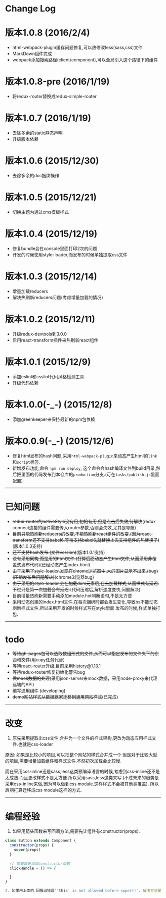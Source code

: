 # Change Log
# 版本1.0.8    (2016/2/4)
* html-webpack-plugin缓存问题修复,可以热修改less(sass,css)文件
* MarkDown组件完成
* webpack添加搜索路径(client/component),可以全局引入这个路径下的组件

# 版本1.0.8-pre    (2016/1/19)
* 将redux-router替换成redux-simple-router

# 版本1.0.7    (2016/1/19)
* 去除多余的static静态声明
* 升级版本依赖

# 版本1.0.6    (2015/12/30)
* 去除多余的doc捆绑操作

# 版本1.0.5    (2015/12/21)
* 切换主题为通过cms模板样式

# 版本1.0.4    (2015/12/19)
* 修复bundle会在console里面打印2次的问题
* 开发的时候使用style-loader,而发布的时候单独提取css文件

# 版本1.0.3    (2015/12/14)
* 增量加载reducers
* 解决热刷新reducers问题(考虑增量加载的情况)

# 版本1.0.2    (2015/12/11)
* 升级redux-devtools到3.0.0
* 启用react-transform插件来热刷新react组件

# 版本1.0.1    (2015/12/9)
* 添加eslint和csslint代码风格检测工具
* 升级代码依赖

# 版本1.0.0(-_-)    (2015/12/8)
* 添加greenkeeper来保持最新的npm包依赖

# 版本0.0.9(-_-)    (2015/12/6)
* 修复html发布的hash问题,采用`html-webpack-plugin`来动态产生html的`link`和`script`标签.
* 新增发布功能,命令 `npm run deploy`, 这个命令会hash编译文件到build目录,然后把里面的代码发布到本仓库的`production`分支.(可在`tasks/publish.js`里面配置)





---------------------------------------------------
# 已知问题
* <del>redux-router的activeStyle没有用,初始有用,但是点击后失效,待解决</del>(redux connect连接的组件需要传入router参数,否则会失效,尤其是导航)
* <del>目前只能热刷新reducers的改变,不能热刷新react组件的改变.(因为react-transform还不支持babel6,等待支持babel6,就替换上去支持组件的热替换了)</del>(版本1.0.3支持)
* <del>还不支持hash发布.(文件version)</del>(版本1.0.1支持)
* <del>没有采用同构,而是用的html文件.(打算后面动态产生html文件,从而采用非覆盖式发布代码)</del>(已经动态产生index.html)
* <del>由于采用了style-loader,发现在chrome浏览器中,大的图片显示不出来.(bug)(压缩发布后问题解决)</del>(chrome浏览器bug)
* <del>由于采用的style-loader,会在加载dom元素后,在去加载样式,从而样式有延迟.不过只是第一次加载会有延迟.</del>(代码压缩后,解析速度变快,问题解决)
* 目前增量热刷新需要手动添加module.hot判断语句,不是太方便
* 采用动态创建的index.html文件,在每次捆绑时都会发生变化,导致bs不能动态刷新样式文件.所以采用开发的时候样式写在style里面.发布的时候,样式单独打包.



---------------------------------------------------
# todo
* <del>等待gh-pages包可以选取数组形式的文件,从而可以指定发布的文件夹下的东西和文件</del>(用copy任务代替)
* 等待react-router升级,目前采用history@1.13.1
* 等待redux-router修复初始化警告bug
* <del>做mock数据的处理</del>(采用json-server来mock数据，采用node-proxy来代理远端的API)
* 编写通用组件 (developing)
* <del>demo网站样式从数据赢家迁移到通用网站样式</del>(已完成)




---------------------------------------------------
# 改变
1. 原先采用提取出css文件,合并为一个文件的样式架构,更改为动态应用样式文件.也就是css-loader

原因: 如果是比较小的项目,可以把整个网站的样式合并成一个.但是对于比较大型的项目,需要增量加载组件和样式文件.不然初次加载会比较慢.

而在采用css-inline还是sass,less这类预编译语言的时候,考虑到css-inline还不是太成熟.而且更改样式不是太方便.所以采用sass,less这类来写.(不过未来的趋势是采用css-inline来做,因为可以做到css module.这样样式不会被其他类覆盖). 所以后期打算迁移成css module这样的方式.







--------------------------------------------------
# 编程经验
1. 如果用箭头函数来写回调方法,需要先让组件有constructor(props).
```js
class Button extends Component {
  constructor(props) {
    super(props)
  }
  
  // 需要首先添加constructor函数
  clickHandle = () => {

  }
}

2. 如果用上面的,回报出错误''this' is not allowed before super()'. 解决方法是因为babel 6插件`babel-plugin-transform-class-constructor-call`没有安装.
```
